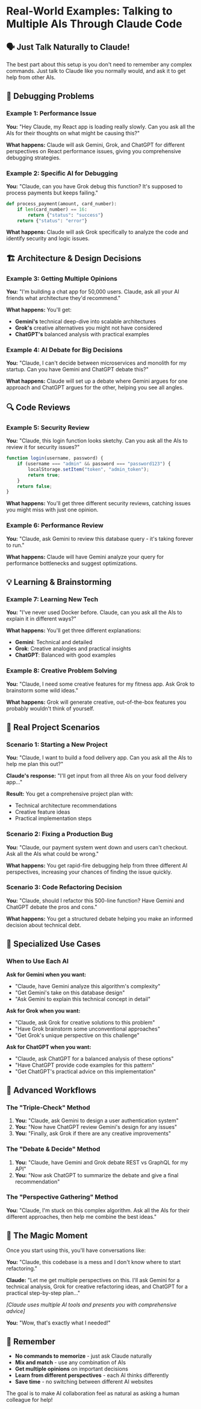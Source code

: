 # Real-World Examples: Talking to Multiple AIs Through Claude Code

## 🗣️ Just Talk Naturally to Claude!

The best part about this setup is you don't need to remember any complex commands. Just talk to Claude like you normally would, and ask it to get help from other AIs.

## 🐛 Debugging Problems

### Example 1: Performance Issue
**You:** "Hey Claude, my React app is loading really slowly. Can you ask all the AIs for their thoughts on what might be causing this?"

**What happens:** Claude will ask Gemini, Grok, and ChatGPT for different perspectives on React performance issues, giving you comprehensive debugging strategies.

### Example 2: Specific AI for Debugging  
**You:** "Claude, can you have Grok debug this function? It's supposed to process payments but keeps failing."

```python
def process_payment(amount, card_number):
    if len(card_number) == 16:
        return {"status": "success"}
    return {"status": "error"}
```

**What happens:** Claude will ask Grok specifically to analyze the code and identify security and logic issues.

## 🏗️ Architecture & Design Decisions

### Example 3: Getting Multiple Opinions
**You:** "I'm building a chat app for 50,000 users. Claude, ask all your AI friends what architecture they'd recommend."

**What happens:** You'll get:
- **Gemini's** technical deep-dive into scalable architectures
- **Grok's** creative alternatives you might not have considered  
- **ChatGPT's** balanced analysis with practical examples

### Example 4: AI Debate for Big Decisions
**You:** "Claude, I can't decide between microservices and monolith for my startup. Can you have Gemini and ChatGPT debate this?"

**What happens:** Claude will set up a debate where Gemini argues for one approach and ChatGPT argues for the other, helping you see all angles.

## 🔍 Code Reviews

### Example 5: Security Review
**You:** "Claude, this login function looks sketchy. Can you ask all the AIs to review it for security issues?"

```javascript
function login(username, password) {
    if (username === "admin" && password === "password123") {
        localStorage.setItem("token", "admin_token");
        return true;
    }
    return false;
}
```

**What happens:** You'll get three different security reviews, catching issues you might miss with just one opinion.

### Example 6: Performance Review
**You:** "Claude, ask Gemini to review this database query - it's taking forever to run."

**What happens:** Claude will have Gemini analyze your query for performance bottlenecks and suggest optimizations.

## 💡 Learning & Brainstorming

### Example 7: Learning New Tech
**You:** "I've never used Docker before. Claude, can you ask all the AIs to explain it in different ways?"

**What happens:** You'll get three different explanations:
- **Gemini**: Technical and detailed
- **Grok**: Creative analogies and practical insights
- **ChatGPT**: Balanced with good examples

### Example 8: Creative Problem Solving
**You:** "Claude, I need some creative features for my fitness app. Ask Grok to brainstorm some wild ideas."

**What happens:** Grok will generate creative, out-of-the-box features you probably wouldn't think of yourself.

## 🏢 Real Project Scenarios

### Scenario 1: Starting a New Project
**You:** "Claude, I want to build a food delivery app. Can you ask all the AIs to help me plan this out?"

**Claude's response:** "I'll get input from all three AIs on your food delivery app..."

**Result:** You get a comprehensive project plan with:
- Technical architecture recommendations
- Creative feature ideas  
- Practical implementation steps

### Scenario 2: Fixing a Production Bug
**You:** "Claude, our payment system went down and users can't checkout. Ask all the AIs what could be wrong."

**What happens:** You get rapid-fire debugging help from three different AI perspectives, increasing your chances of finding the issue quickly.

### Scenario 3: Code Refactoring Decision
**You:** "Claude, should I refactor this 500-line function? Have Gemini and ChatGPT debate the pros and cons."

**What happens:** You get a structured debate helping you make an informed decision about technical debt.

## 🎯 Specialized Use Cases

### When to Use Each AI

**Ask for Gemini when you want:**
- "Claude, have Gemini analyze this algorithm's complexity"
- "Get Gemini's take on this database design"
- "Ask Gemini to explain this technical concept in detail"

**Ask for Grok when you want:**
- "Claude, ask Grok for creative solutions to this problem"  
- "Have Grok brainstorm some unconventional approaches"
- "Get Grok's unique perspective on this challenge"

**Ask for ChatGPT when you want:**
- "Claude, ask ChatGPT for a balanced analysis of these options"
- "Have ChatGPT provide code examples for this pattern"
- "Get ChatGPT's practical advice on this implementation"

## 🚀 Advanced Workflows

### The "Triple-Check" Method
1. **You:** "Claude, ask Gemini to design a user authentication system"
2. **You:** "Now have ChatGPT review Gemini's design for any issues"  
3. **You:** "Finally, ask Grok if there are any creative improvements"

### The "Debate & Decide" Method
1. **You:** "Claude, have Gemini and Grok debate REST vs GraphQL for my API"
2. **You:** "Now ask ChatGPT to summarize the debate and give a final recommendation"

### The "Perspective Gathering" Method
**You:** "Claude, I'm stuck on this complex algorithm. Ask all the AIs for their different approaches, then help me combine the best ideas."

## 🎉 The Magic Moment

Once you start using this, you'll have conversations like:

**You:** "Claude, this codebase is a mess and I don't know where to start refactoring."

**Claude:** "Let me get multiple perspectives on this. I'll ask Gemini for a technical analysis, Grok for creative refactoring ideas, and ChatGPT for a practical step-by-step plan..."

*[Claude uses multiple AI tools and presents you with comprehensive advice]*

**You:** "Wow, that's exactly what I needed!"

## 💭 Remember

- **No commands to memorize** - just ask Claude naturally
- **Mix and match** - use any combination of AIs
- **Get multiple opinions** on important decisions  
- **Learn from different perspectives** - each AI thinks differently
- **Save time** - no switching between different AI websites

The goal is to make AI collaboration feel as natural as asking a human colleague for help!